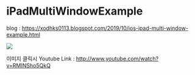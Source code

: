 # iPadMultiWindowExample

blog : https://xodhks0113.blogspot.com/2019/10/ios-ipad-multi-window-example.html

[![](http://img.youtube.com/vi/RMINSho5QkQ/0.jpg)](http://www.youtube.com/watch?v=RMINSho5QkQ "Multiple Window Sample")

이미지 클릭시 
Youtube Link : http://www.youtube.com/watch?v=RMINSho5QkQ
